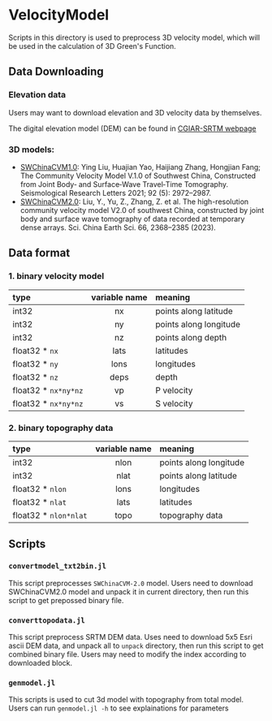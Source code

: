 # VelocityModel

Scripts in this directory is used to preprocess 3D velocity model, which will be
used in the calculation of 3D Green's Function.

## Data Downloading

### Elevation data

Users may want to download elevation and 3D velocity data by themselves.

The digital elevation model (DEM) can be found in [CGIAR-SRTM webpage](https://srtm.csi.cgiar.org/srtmdata/)

### 3D models:

- [SWChinaCVM1.0](https://doi.org/10.1785/0220200318): Ying Liu, Huajian Yao, Haijiang Zhang, Hongjian Fang; The Community Velocity Model V.1.0 of Southwest China, Constructed from Joint Body‐ and Surface‐Wave Travel‐Time Tomography. Seismological Research Letters 2021; 92 (5): 2972–2987.
- [SWChinaCVM2.0](https://doi.org/10.1007/s11430-022-1161-7): Liu, Y., Yu, Z., Zhang, Z. et al. The high-resolution community velocity model V2.0 of southwest China, constructed by joint body and surface wave tomography of data recorded at temporary dense arrays. Sci. China Earth Sci. 66, 2368–2385 (2023).

## Data format

### 1. binary velocity model

| type                 | variable name | meaning                |
| :------------------- | :-----------: | :--------------------- |
| int32                |      nx       | points along latitude  |
| int32                |      ny       | points along longitude |
| int32                |      nz       | points along depth     |
| float32 * `nx`       |     lats      | latitudes              |
| float32 * `ny`       |     lons      | longitudes             |
| float32 * `nz`       |     deps      | depth                  |
| float32 * `nx*ny*nz` |      vp       | P velocity             |
| float32 * `nx*ny*nz` |      vs       | S velocity             |

### 2. binary topography data

| type                  | variable name | meaning                |
| :-------------------- | :-----------: | :--------------------- |
| int32                 |     nlon      | points along longitude |
| int32                 |     nlat      | points along latitude  |
| float32 * `nlon`      |     lons      | longitudes             |
| float32 * `nlat`      |     lats      | latitudes              |
| float32 * `nlon*nlat` |     topo      | topography data        |

## Scripts

### `convertmodel_txt2bin.jl`

This script preprocesses `SWChinaCVM-2.0` model. Users need to download SWChinaCVM2.0 model and unpack it in current directory,
then run this script to get prepossed binary file.

### `converttopodata.jl`

This script preprocess SRTM DEM data. Uses need to download 5x5 Esri ascii DEM data, and unpack all to `unpack` directory,
then run this script to get combined binary file. Users may need to modify the index according to
downloaded block.

### `genmodel.jl`

This scripts is used to cut 3d model with topography from total model. Users can run
`genmodel.jl -h` to see explainations for parameters
